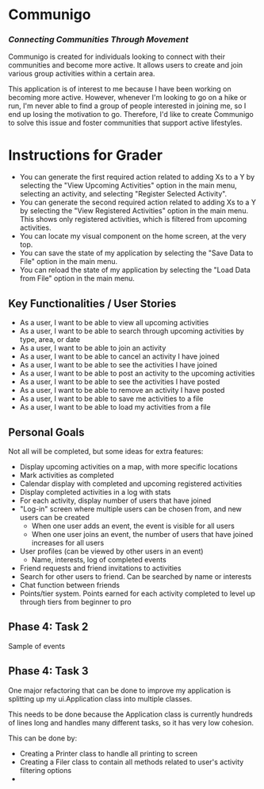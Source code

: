# Communigo 
### *Connecting Communities Through Movement*

Communigo is created for individuals looking to connect with their communities and become more active. It allows users
to create and join various group activities within a certain area. 

This application is of interest to me because I have been working on becoming more active. 
However, whenever I'm looking to go on a hike or run, I'm never able to find a group of people 
interested in joining me, so I end up losing the motivation to go. Therefore, I'd like to create Communigo
to solve this issue and foster communities that support active lifestyles.

# Instructions for Grader

- You can generate the first required action related to adding Xs to a Y by selecting the "View Upcoming Activities"
option in the main menu, selecting an activity, and selecting "Register Selected Activity".
- You can generate the second required action related to adding Xs to a Y by selecting the "View Registered Activities"
option in the main menu. This shows only registered activities, which is filtered from upcoming activities.
- You can locate my visual component on the home screen, at the very top.
- You can save the state of my application by selecting the "Save Data to File" option in the main menu.
- You can reload the state of my application by selecting the "Load Data from File" option in the main menu.

## Key Functionalities / User Stories
- As a user, I want to be able to view all upcoming activities
- As a user, I want to be able to search through upcoming activities by type, area, or date
- As a user, I want to be able to join an activity
- As a user, I want to be able to cancel an activity I have joined
- As a user, I want to be able to see the activities I have joined
- As a user, I want to be able to post an activity to the upcoming activities
- As a user, I want to be able to see the activities I have posted
- As a user, I want to be able to remove an activity I have posted
- As a user, I want to be able to save me activities to a file
- As a user, I want to be able to load my activities from a file

## Personal Goals
Not all will be completed, but some ideas for extra features:
- Display upcoming activities on a map, with more specific locations
- Mark activities as completed
- Calendar display with completed and upcoming registered activities
- Display completed activities in a log with stats
- For each activity, display number of users that have joined
- "Log-in" screen where multiple users can be chosen from, and new users can be created
    - When one user adds an event, the event is visible for all users
    - When one user joins an event, the number of users that have joined increases for all users
- User profiles (can be viewed by other users  in an event)
    - Name, interests, log of completed events
- Friend requests and friend invitations to activities
- Search for other users to friend. Can be searched by name or interests
- Chat function between friends
- Points/tier system. Points earned for each activity completed to level up through tiers from
  beginner to pro

## Phase 4: Task 2
Sample of events

## Phase 4: Task 3

One major refactoring that can be done to improve my application is splitting up my ui.Application
class into multiple classes.

This needs to be done because the Application class is currently hundreds of lines long and handles many different
tasks, so it has very low cohesion.

This can be done by:
- Creating a Printer class to handle all printing to screen
- Creating a Filer class to contain all methods related to user's
activity filtering options
- 



